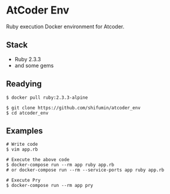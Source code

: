 # AtCoder Env
Ruby execution Docker environment for Atcoder.  

## Stack
- Ruby 2.3.3
- and some gems

## Readying

```shell
$ docker pull ruby:2.3.3-alpine
```

```shell
$ git clone https://github.com/shifumin/atcoder_env
$ cd atcoder_env
```

## Examples

```shell
# Write code
$ vim app.rb

# Execute the above code
$ docker-compose run --rm app ruby app.rb
# or docker-compose run --rm --service-ports app ruby app.rb

# Execute Pry
$ docker-compose run --rm app pry
```
